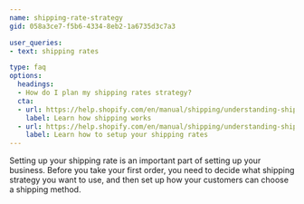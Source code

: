 ```yaml
---
name: shipping-rate-strategy
gid: 058a3ce7-f5b6-4334-8eb2-1a6735d3c7a3

user_queries:
- text: shipping rates

type: faq
options:
  headings:
  - How do I plan my shipping rates strategy?
  cta:
  - url: https://help.shopify.com/en/manual/shipping/understanding-shipping/plan-your-shipping-strategy
    label: Learn how shipping works
  - url: https://help.shopify.com/en/manual/shipping/understanding-shipping/initial-setup
    label: Learn how to setup your shipping rates
---
```


Setting up your shipping rate is an important part of setting up your business. Before you take your first order, you need to decide what shipping strategy you want to use, and then set up how your customers can choose a shipping method.
